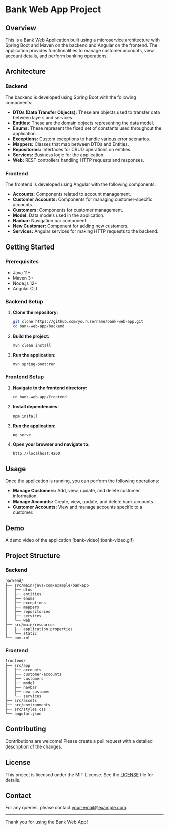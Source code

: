 # Bank Web App Project

## Overview

This is a Bank Web Application built using a microservice architecture with Spring Boot and Maven on the backend and Angular on the frontend. The application provides functionalities to manage customer accounts, view account details, and perform banking operations.

## Architecture

### Backend
The backend is developed using Spring Boot with the following components:

- **DTOs (Data Transfer Objects):** These are objects used to transfer data between layers and services.
- **Entities:** These are the domain objects representing the data model.
- **Enums:** These represent the fixed set of constants used throughout the application.
- **Exceptions:** Custom exceptions to handle various error scenarios.
- **Mappers:** Classes that map between DTOs and Entities.
- **Repositories:** Interfaces for CRUD operations on entities.
- **Services:** Business logic for the application.
- **Web:** REST controllers handling HTTP requests and responses.

### Frontend
The frontend is developed using Angular with the following components:

- **Accounts:** Components related to account management.
- **Customer Accounts:** Components for managing customer-specific accounts.
- **Customers:** Components for customer management.
- **Model:** Data models used in the application.
- **Navbar:** Navigation bar component.
- **New Customer:** Component for adding new customers.
- **Services:** Angular services for making HTTP requests to the backend.

## Getting Started

### Prerequisites

- Java 11+
- Maven 3+
- Node.js 12+
- Angular CLI

### Backend Setup

1. **Clone the repository:**
    ```bash
    git clone https://github.com/yourusername/bank-web-app.git
    cd bank-web-app/backend
    ```

2. **Build the project:**
    ```bash
    mvn clean install
    ```

3. **Run the application:**
    ```bash
    mvn spring-boot:run
    ```

### Frontend Setup

1. **Navigate to the frontend directory:**
    ```bash
    cd bank-web-app/frontend
    ```

2. **Install dependencies:**
    ```bash
    npm install
    ```

3. **Run the application:**
    ```bash
    ng serve
    ```

4. **Open your browser and navigate to:**
    ```
    http://localhost:4200
    ```

## Usage

Once the application is running, you can perform the following operations:

- **Manage Customers:** Add, view, update, and delete customer information.
- **Manage Accounts:** Create, view, update, and delete bank accounts.
- **Customer Accounts:** View and manage accounts specific to a customer.

## Demo

A demo video of the application 
[bank-video]!(bank-video.gif)

## Project Structure

### Backend
```
backend/
├── src/main/java/com/example/bankapp
│   ├── dtos
│   ├── entities
│   ├── enums
│   ├── exceptions
│   ├── mappers
│   ├── repositories
│   ├── services
│   └── web
├── src/main/resources
│   ├── application.properties
│   └── static
└── pom.xml
```

### Frontend
```
frontend/
├── src/app
│   ├── accounts
│   ├── customer-accounts
│   ├── customers
│   ├── model
│   ├── navbar
│   ├── new-customer
│   └── services
├── src/assets
├── src/environments
├── src/styles.css
└── angular.json
```

## Contributing

Contributions are welcome! Please create a pull request with a detailed description of the changes.

## License

This project is licensed under the MIT License. See the [LICENSE](./LICENSE) file for details.

## Contact

For any queries, please contact [your-email@example.com](mailto:your-email@example.com).

---

Thank you for using the Bank Web App!
